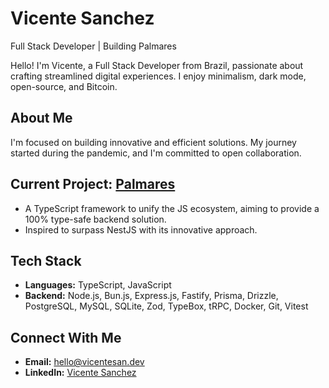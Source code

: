 # Vicente Sanchez

Full Stack Developer | Building Palmares

Hello! I'm Vicente, a Full Stack Developer from Brazil, passionate about crafting streamlined digital experiences. I enjoy minimalism, dark mode, open-source, and Bitcoin.

## About Me

I'm focused on building innovative and efficient solutions. My journey started during the pandemic, and I'm committed to open collaboration.

## Current Project: [Palmares](https://github.com/palmaresHQ/palmares)

*   A TypeScript framework to unify the JS ecosystem, aiming to provide a 100% type-safe backend solution.
*   Inspired to surpass NestJS with its innovative approach.

## Tech Stack

*   **Languages:** TypeScript, JavaScript
*   **Backend:** Node.js, Bun.js, Express.js, Fastify, Prisma, Drizzle, PostgreSQL, MySQL, SQLite, Zod, TypeBox, tRPC, Docker, Git, Vitest

## Connect With Me

*   **Email:** [hello@vicentesan.dev](mailto:hello@vicentesan.dev)
*   **LinkedIn:** [Vicente Sanchez](https://www.linkedin.com/in/vicentesan)
